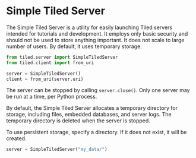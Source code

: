 # Simple Tiled Server

The Simple Tiled Server is a utility for easily launching Tiled servers
intended for tutorials and development. It employs only basic security and
should not be used to store anything important. It does not scale to large
number of users. By default, it uses temporary storage.

```python
from tiled.server import SimpleTiledServer
from tiled.client import from_uri

server = SimpleTiledServer()
client = from_uri(server.uri)
```

The server can be stopped by calling `server.close()`. Only one server may
be run at a time, per Python process.

By default, the Simple Tiled Server allocates a temporary directory for
storage, including files, embedded databases, and server logs. The temporary
directory is deleted when the server is stopped.

To use persistent storage, specify a directory. If it does not exist, it will
be created.

```python
server = SimpleTiledServer("my_data/")
```
